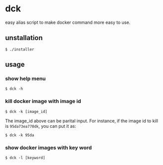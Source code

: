 dck
======

easy alias script to make docker command more easy to use.


unstallation
------

```
$ ./installer
```


usage
------

### show help menu

```
$ dck -h
```

### kill docker image with image id

```
$ dck -k [image_id] 
```

The image_id above can be parital input. For instance, if the image id to kill is `95da73ea770dk`, you can put it as:

```
$ dck -k 95da
```

### show docker images with key word

```
$ dck -l [keyword]
```
